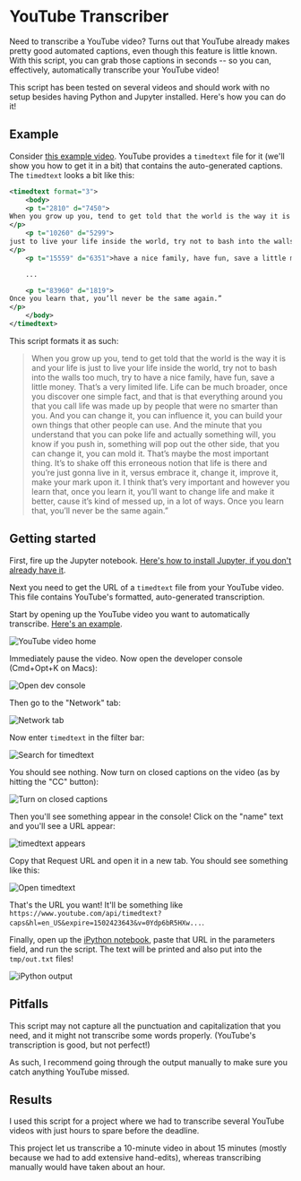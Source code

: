 # YouTube Transcriber

Need to transcribe a YouTube video? Turns out that YouTube already makes pretty good automated captions, even though this feature is little known. With this script, you can grab those captions in seconds -- so you can, effectively, automatically transcribe your YouTube video!

This script has been tested on several videos and should work with no setup besides having Python and Jupyter installed. Here's how you can do it!

## Example

Consider [this example video](https://www.youtube.com/watch?v=0Ydp6bR5HXw). YouTube provides a `timedtext` file for it (we'll show you how to get it in a bit) that contains the auto-generated captions. The `timedtext` looks a bit like this:

```xml
<timedtext format="3">
    <body>
    <p t="2810" d="7450">
When you grow up you, tend to get told that the world is the way it is and your life is
</p>
    <p t="10260" d="5299">
just to live your life inside the world, try not to bash into the walls too much, try to
</p>
    <p t="15559" d="6351">have a nice family, have fun, save a little money.</p>

    ...

    <p t="83960" d="1819">
Once you learn that, you’ll never be the same again.”
</p>
    </body>
</timedtext>
```

This script formats it as such:


> When you grow up you, tend to get told that the world is the way it is and your life is just to live your life inside the world, try not to bash into the walls too much, try to have a nice family, have fun, save a little money. That’s a very limited life. Life can be much broader, once you discover one simple fact, and that is that everything around you that you call life was made up by people that were no smarter than you. And you can change it, you can influence it, you can build your own things that other people can use. And the minute that you understand that you can poke life and actually something will, you know if you push in, something will pop out the other side, that you can change it, you can mold it. That’s maybe the most important thing. It’s to shake off this erroneous notion that life is there and you’re just gonna live in it, versus embrace it, change it, improve it, make your mark upon it. I think that’s very important and however you learn that, once you learn it, you’ll want to change life and make it better, cause it’s kind of messed up, in a lot of ways. Once you learn that, you’ll never be the same again.”


## Getting started

First, fire up the Jupyter notebook. [Here's how to install Jupyter, if you don't already have it](https://jupyter.org/install.html).

Next you need to get the URL of a `timedtext` file from your YouTube video. This file contains YouTube's formatted, auto-generated transcription.

Start by opening up the YouTube video you want to automatically transcribe. [Here's an example](https://www.youtube.com/watch?v=0Ydp6bR5HXw).

![YouTube video home](img/youtube-video-home.png)

Immediately pause the video. Now open the developer console (Cmd+Opt+K on Macs):

![Open dev console](img/open-dev-console.png)

Then go to the "Network" tab:

![Network tab](img/network-tab.png)

Now enter `timedtext` in the filter bar:

![Search for timedtext](img/timedtext-search.png)

You should see nothing. Now turn on closed captions on the video (as by hitting the "CC" button):

![Turn on closed captions](img/turn-on-cc.png)

Then you'll see something appear in the console! Click on the "name" text and you'll see a URL appear:

![timedtext appears](img/copy-url.png)

Copy that Request URL and open it in a new tab. You should see something like this:

![Open timedtext](img/open-timedtext.png)

That's the URL you want! It'll be something like `https://www.youtube.com/api/timedtext?caps&hl=en_US&expire=1502423643&v=0Ydp6bR5HXw...`.

Finally, open up the [iPython notebook](Parsing.ipynb), paste that URL in the parameters field, and run the script. The text will be printed and also put into the `tmp/out.txt` files!

![iPython output](img/ipython-output.png)

## Pitfalls

This script may not capture all the punctuation and  capitalization that you need, and it might not transcribe some words properly. (YouTube's transcription is good, but not perfect!)

As such, I recommend going through the output manually to make sure you catch anything YouTube missed.

## Results

I used this script for a project where we had to transcribe several YouTube videos with just hours to spare before the deadline.

This project let us transcribe a 10-minute video in about 15 minutes (mostly because we had to add extensive hand-edits), whereas transcribing manually would have taken about an hour.
